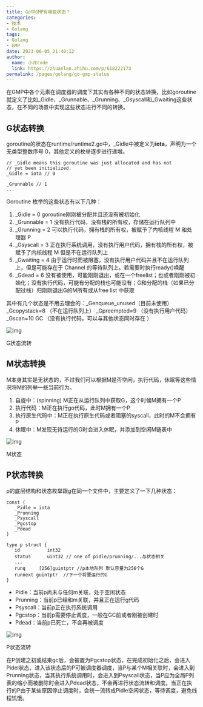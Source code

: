 ```yaml
---
title: Go中GMP有哪些状态？
categories:
- 技术
- Golang
tags:
- Golang
- GMP
date: 2023-06-05 21:40:12
author:
  name: 小许code
  link: https://zhuanlan.zhihu.com/p/618222173
permalink: /pages/golang/go-gmp-status
---
```

在GMP中各个元素在调度器的调度下其实有各种不同的状态转换，比如goroutine就定义了比如_Gidle、_Grunnable、_Grunning、_Gsyscall和_Gwaiting这些状态，在不同的场景中实现这些状态进行不同的转换。
<!-- more -->


## G状态转换

goroutine的状态在runtime/runtime2.go中，_Gidle中被定义为**iota**，声明为一个无类型整数序号 0，其他定义的枚举逐步进行递增。

```text
// _Gidle means this goroutine was just allocated and has not
// yet been initialized.
_Gidle = iota // 0

_Grunnable // 1
...
```

Goroutine 枚举的这些状态有以下几种：

1. _Gidle = 0 goroutine刚刚被分配并且还没有被初始化
2. _Grunnable = 1 没有执行代码，没有栈的所有权，存储在运行队列中
3. _Grunning = 2 可以执行代码，拥有栈的所有权，被赋予了内核线程 M 和处理器 P
4. _Gsyscall = 3 正在执行系统调用，没有执行用户代码，拥有栈的所有权，被赋予了内核线程 M 但是不在运行队列上
5. _Gwaiting = 4 由于运行时而被阻塞，没有执行用户代码并且不在运行队列上，但是可能存在于 Channel 的等待队列上。若需要时执行ready()唤醒
6. _Gdead = 6 没有被使用，可能刚刚退出，或在一个freelist；也或者刚刚被初始化；没有执行代码，可能有分配的栈也可能没有；G和分配的栈（如果已分配过栈）归刚刚退出G的M所有或从free list 中获取

其中有几个状态是不用去理会的：_Genqueue_unused（目前未使用）_Gcopystack=8 （不在运行队列上） _Gpreempted=9 （没有执行用户代码） _Gscan=10 GC （没有执行代码，可以与其他状态同时存在 ）

![img](/images/gmp/gmp_status1.webp)

G状态流转

## M状态转换

M本身其实是无状态的，不过我们可以根据M是否空闲，执行代码，休眠等这些情况将M的列举一些当前行为。

1. 自旋中：(spinning) M正在从运行队列中获取G，这个时候M拥有一个P
2. 执行代码：M正在执行go代码，此时M拥有一个P
3. 执行原生代码中：M正在执行原生代码或者阻塞的syscall，此时的M不会拥有P
4. 休眠中：M发现无待运行的G时会进入休眠，并添加到空闲M链表中

![img](/images/gmp/gmp_status2.webp)

M状态

## P状态转换

p的底层结构和状态枚举跟g在同一个文件中，主要定义了一下几种状态：

```text
const (
   _Pidle = iota
   _Prunning
   _Psyscall 
   _Pgcstop
   _Pdead
)

type p struct {
   id          int32
   status      uint32 // one of pidle/prunning/...与状态相关  
   ...
   runq     [256]guintptr //p本地队列 默认容量为256个G
   runnext guintptr  //下一个将要运行的G
}
```

- Pidle：当前p尚未与任何m关联，处于空闲状态
- Prunning：当前p已经和m关联，并且正在运行g代码
- Psyscall：当前p正在执行系统调用
- Pgcstop：当前p需要停止调度，一般在GC前或者刚被创建时
- Pdead：当前p已死亡，不会再被调度

![img](/images/gmp/gmp_status3.webp)

P状态流转

在P创建之初或结束gc后，会被置为Pgcstop状态，在完成初始化之后，会进入Pidel状态，进入该状态后的P可被调度器调度，当P与某个M相关联时，会进入到Prunning状态，当其执行系统调用时，会进入到Psyscall状态，当P应为全局P列表的缩小而被删除时会进入Pdead状态，不会再进行状态流转和调度。当正在执行的P由于某些原因停止调度时，会统一流转成Pidle空闲状态，等待调度，避免线程饥饿。